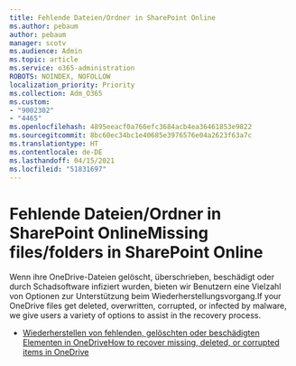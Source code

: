 ```yaml
---
title: Fehlende Dateien/Ordner in SharePoint Online
ms.author: pebaum
author: pebaum
manager: scotv
ms.audience: Admin
ms.topic: article
ms.service: o365-administration
ROBOTS: NOINDEX, NOFOLLOW
localization_priority: Priority
ms.collection: Adm_O365
ms.custom:
- "9002302"
- "4465"
ms.openlocfilehash: 4895eeacf0a766efc3684acb4ea36461853e9822
ms.sourcegitcommit: 8bc60ec34bc1e40685e3976576e04a2623f63a7c
ms.translationtype: HT
ms.contentlocale: de-DE
ms.lasthandoff: 04/15/2021
ms.locfileid: "51831697"
---
```

# <a name="missing-filesfolders-in-sharepoint-online"></a><span data-ttu-id="b193c-102">Fehlende Dateien/Ordner in SharePoint Online</span><span class="sxs-lookup"><span data-stu-id="b193c-102">Missing files/folders in SharePoint Online</span></span>

<span data-ttu-id="b193c-103">Wenn ihre OneDrive-Dateien gelöscht, überschrieben, beschädigt oder durch Schadsoftware infiziert wurden, bieten wir Benutzern eine Vielzahl von Optionen zur Unterstützung beim Wiederherstellungsvorgang.</span><span class="sxs-lookup"><span data-stu-id="b193c-103">If your OneDrive files get deleted, overwritten, corrupted, or infected by malware, we give users a variety of options to assist in the recovery process.</span></span>

- [<span data-ttu-id="b193c-104">Wiederherstellen von fehlenden, gelöschten oder beschädigten Elementen in OneDrive</span><span class="sxs-lookup"><span data-stu-id="b193c-104">How to recover missing, deleted, or corrupted items in OneDrive</span></span>](https://go.microsoft.com/fwlink/?linkid=2125166)
